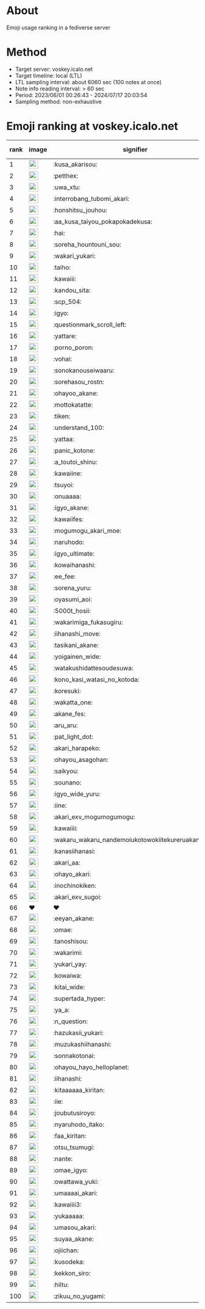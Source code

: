 # About
Emoji usage ranking in a fediverse server

# Method
- Target server: voskey.icalo.net
- Target timeline: local (LTL)
- LTL sampling interval: about 6060 sec (100 notes at once)
- Note info reading interval: > 60 sec
- Period: 2023/06/01 00:26:43 - 2024/07/17 20:03:54 
- Sampling method: non-exhaustive

# Emoji ranking at voskey.icalo.net

|rank|image|signifier|type|frequency score|
|----|----|----|----|----|
|1|<img height="24" src="https://voskey.icalo.net/emoji/kusa_akarisou.webp">|:kusa_akarisou:|custom|29055|
|2|<img height="24" src="https://voskey.icalo.net/emoji/petthex.webp">|:petthex:|custom|20719|
|3|<img height="24" src="https://voskey.icalo.net/emoji/uwa_xtu.webp">|:uwa_xtu:|custom|11768|
|4|<img height="24" src="https://voskey.icalo.net/emoji/interrobang_tubomi_akari.webp">|:interrobang_tubomi_akari:|custom|11015|
|5|<img height="24" src="https://voskey.icalo.net/emoji/honshitsu_jouhou.webp">|:honshitsu_jouhou:|custom|8904|
|6|<img height="24" src="https://voskey.icalo.net/emoji/aa_kusa_taiyou_pokapokadekusa.webp">|:aa_kusa_taiyou_pokapokadekusa:|custom|8316|
|7|<img height="24" src="https://voskey.icalo.net/emoji/hai.webp">|:hai:|custom|7791|
|8|<img height="24" src="https://voskey.icalo.net/emoji/soreha_hountouni_sou.webp">|:soreha_hountouni_sou:|custom|6974|
|9|<img height="24" src="https://voskey.icalo.net/emoji/wakari_yukari.webp">|:wakari_yukari:|custom|6744|
|10|<img height="24" src="https://voskey.icalo.net/emoji/taiho.webp">|:taiho:|custom|6610|
|11|<img height="24" src="https://voskey.icalo.net/emoji/kawaiii.webp">|:kawaiii:|custom|5941|
|12|<img height="24" src="https://voskey.icalo.net/emoji/kandou_sita.webp">|:kandou_sita:|custom|5939|
|13|<img height="24" src="https://voskey.icalo.net/emoji/scp_504.webp">|:scp_504:|custom|5653|
|14|<img height="24" src="https://voskey.icalo.net/emoji/igyo.webp">|:igyo:|custom|4450|
|15|<img height="24" src="https://voskey.icalo.net/emoji/questionmark_scroll_left.webp">|:questionmark_scroll_left:|custom|4382|
|16|<img height="24" src="https://voskey.icalo.net/emoji/yattare.webp">|:yattare:|custom|4352|
|17|<img height="24" src="https://voskey.icalo.net/emoji/porno_poron.webp">|:porno_poron:|custom|4299|
|18|<img height="24" src="https://voskey.icalo.net/emoji/vohai.webp">|:vohai:|custom|4071|
|19|<img height="24" src="https://voskey.icalo.net/emoji/sonokanouseiwaaru.webp">|:sonokanouseiwaaru:|custom|4057|
|20|<img height="24" src="https://voskey.icalo.net/emoji/sorehasou_rostn.webp">|:sorehasou_rostn:|custom|3906|
|21|<img height="24" src="https://voskey.icalo.net/emoji/ohayoo_akane.webp">|:ohayoo_akane:|custom|3795|
|22|<img height="24" src="https://voskey.icalo.net/emoji/mottokatatte.webp">|:mottokatatte:|custom|3691|
|23|<img height="24" src="https://voskey.icalo.net/emoji/tiken.webp">|:tiken:|custom|3573|
|24|<img height="24" src="https://voskey.icalo.net/emoji/understand_100.webp">|:understand_100:|custom|3504|
|25|<img height="24" src="https://voskey.icalo.net/emoji/yattaa.webp">|:yattaa:|custom|3494|
|26|<img height="24" src="https://voskey.icalo.net/emoji/panic_kotone.webp">|:panic_kotone:|custom|3281|
|27|<img height="24" src="https://voskey.icalo.net/emoji/a_toutoi_shinu.webp">|:a_toutoi_shinu:|custom|3214|
|28|<img height="24" src="https://voskey.icalo.net/emoji/kawaiine.webp">|:kawaiine:|custom|3190|
|29|<img height="24" src="https://voskey.icalo.net/emoji/tsuyoi.webp">|:tsuyoi:|custom|3170|
|30|<img height="24" src="https://voskey.icalo.net/emoji/onuaaaa.webp">|:onuaaaa:|custom|3020|
|31|<img height="24" src="https://voskey.icalo.net/emoji/igyo_akane.webp">|:igyo_akane:|custom|2972|
|32|<img height="24" src="https://voskey.icalo.net/emoji/kawaiifes.webp">|:kawaiifes:|custom|2823|
|33|<img height="24" src="https://voskey.icalo.net/emoji/mogumogu_akari_moe.webp">|:mogumogu_akari_moe:|custom|2761|
|34|<img height="24" src="https://voskey.icalo.net/emoji/naruhodo.webp">|:naruhodo:|custom|2749|
|35|<img height="24" src="https://voskey.icalo.net/emoji/igyo_ultimate.webp">|:igyo_ultimate:|custom|2724|
|36|<img height="24" src="https://voskey.icalo.net/emoji/kowaihanashi.webp">|:kowaihanashi:|custom|2676|
|37|<img height="24" src="https://voskey.icalo.net/emoji/ee_fee.webp">|:ee_fee:|custom|2505|
|38|<img height="24" src="https://voskey.icalo.net/emoji/sorena_yuru.webp">|:sorena_yuru:|custom|2500|
|39|<img height="24" src="https://voskey.icalo.net/emoji/oyasumi_aoi.webp">|:oyasumi_aoi:|custom|2433|
|40|<img height="24" src="https://voskey.icalo.net/emoji/5000t_hosii.webp">|:5000t_hosii:|custom|2422|
|41|<img height="24" src="https://voskey.icalo.net/emoji/wakarimiga_fukasugiru.webp">|:wakarimiga_fukasugiru:|custom|2403|
|42|<img height="24" src="https://voskey.icalo.net/emoji/iihanashi_move.webp">|:iihanashi_move:|custom|2354|
|43|<img height="24" src="https://voskey.icalo.net/emoji/tasikani_akane.webp">|:tasikani_akane:|custom|2162|
|44|<img height="24" src="https://voskey.icalo.net/emoji/yoigainen_wide.webp">|:yoigainen_wide:|custom|2122|
|45|<img height="24" src="https://voskey.icalo.net/emoji/watakushidattesoudesuwa.webp">|:watakushidattesoudesuwa:|custom|2094|
|46|<img height="24" src="https://voskey.icalo.net/emoji/kono_kasi_watasi_no_kotoda.webp">|:kono_kasi_watasi_no_kotoda:|custom|2090|
|47|<img height="24" src="https://voskey.icalo.net/emoji/koresuki.webp">|:koresuki:|custom|2084|
|48|<img height="24" src="https://voskey.icalo.net/emoji/wakatta_one.webp">|:wakatta_one:|custom|2074|
|49|<img height="24" src="https://voskey.icalo.net/emoji/akane_fes.webp">|:akane_fes:|custom|2072|
|50|<img height="24" src="https://voskey.icalo.net/emoji/aru_aru.webp">|:aru_aru:|custom|2046|
|51|<img height="24" src="https://voskey.icalo.net/emoji/pat_light_dot.webp">|:pat_light_dot:|custom|2014|
|52|<img height="24" src="https://voskey.icalo.net/emoji/akari_harapeko.webp">|:akari_harapeko:|custom|1957|
|53|<img height="24" src="https://voskey.icalo.net/emoji/ohayou_asagohan.webp">|:ohayou_asagohan:|custom|1942|
|54|<img height="24" src="https://voskey.icalo.net/emoji/saikyou.webp">|:saikyou:|custom|1929|
|55|<img height="24" src="https://voskey.icalo.net/emoji/sounano.webp">|:sounano:|custom|1892|
|56|<img height="24" src="https://voskey.icalo.net/emoji/igyo_wide_yuru.webp">|:igyo_wide_yuru:|custom|1809|
|57|<img height="24" src="https://voskey.icalo.net/emoji/iine.webp">|:iine:|custom|1801|
|58|<img height="24" src="https://voskey.icalo.net/emoji/akari_exv_mogumogumogu.webp">|:akari_exv_mogumogumogu:|custom|1793|
|59|<img height="24" src="https://voskey.icalo.net/emoji/kawaiiii.webp">|:kawaiiii:|custom|1760|
|60|<img height="24" src="https://voskey.icalo.net/emoji/wakaru_wakaru_nandemoiukotowokiitekureruakanetyan.webp">|:wakaru_wakaru_nandemoiukotowokiitekureruakanetyan:|custom|1697|
|61|<img height="24" src="https://voskey.icalo.net/emoji/kanasiihanasi.webp">|:kanasiihanasi:|custom|1627|
|62|<img height="24" src="https://voskey.icalo.net/emoji/akari_aa.webp">|:akari_aa:|custom|1622|
|63|<img height="24" src="https://voskey.icalo.net/emoji/ohayo_akari.webp">|:ohayo_akari:|custom|1609|
|64|<img height="24" src="https://voskey.icalo.net/emoji/inochinokiken.webp">|:inochinokiken:|custom|1604|
|65|<img height="24" src="https://voskey.icalo.net/emoji/akari_exv_sugoi.webp">|:akari_exv_sugoi:|custom|1604|
|66|❤|❤|unicode|1600|
|67|<img height="24" src="https://voskey.icalo.net/emoji/eeyan_akane.webp">|:eeyan_akane:|custom|1600|
|68|<img height="24" src="https://voskey.icalo.net/emoji/omae.webp">|:omae:|custom|1594|
|69|<img height="24" src="https://voskey.icalo.net/emoji/tanoshisou.webp">|:tanoshisou:|custom|1570|
|70|<img height="24" src="https://voskey.icalo.net/emoji/wakarimi.webp">|:wakarimi:|custom|1555|
|71|<img height="24" src="https://voskey.icalo.net/emoji/yukari_yay.webp">|:yukari_yay:|custom|1524|
|72|<img height="24" src="https://voskey.icalo.net/emoji/kowaiwa.webp">|:kowaiwa:|custom|1491|
|73|<img height="24" src="https://voskey.icalo.net/emoji/kitai_wide.webp">|:kitai_wide:|custom|1474|
|74|<img height="24" src="https://voskey.icalo.net/emoji/supertada_hyper.webp">|:supertada_hyper:|custom|1468|
|75|<img height="24" src="https://voskey.icalo.net/emoji/ya_a.webp">|:ya_a:|custom|1457|
|76|<img height="24" src="https://voskey.icalo.net/emoji/n_question.webp">|:n_question:|custom|1420|
|77|<img height="24" src="https://voskey.icalo.net/emoji/hazukasii_yukari.webp">|:hazukasii_yukari:|custom|1406|
|78|<img height="24" src="https://voskey.icalo.net/emoji/muzukashiihanashi.webp">|:muzukashiihanashi:|custom|1327|
|79|<img height="24" src="https://voskey.icalo.net/emoji/sonnakotonai.webp">|:sonnakotonai:|custom|1327|
|80|<img height="24" src="https://voskey.icalo.net/emoji/ohayou_hayo_helloplanet.webp">|:ohayou_hayo_helloplanet:|custom|1316|
|81|<img height="24" src="https://voskey.icalo.net/emoji/iihanashi.webp">|:iihanashi:|custom|1310|
|82|<img height="24" src="https://voskey.icalo.net/emoji/kitaaaaaa_kiritan.webp">|:kitaaaaaa_kiritan:|custom|1296|
|83|<img height="24" src="https://voskey.icalo.net/emoji/iie.webp">|:iie:|custom|1286|
|84|<img height="24" src="https://voskey.icalo.net/emoji/joubutusiroyo.webp">|:joubutusiroyo:|custom|1270|
|85|<img height="24" src="https://voskey.icalo.net/emoji/nyaruhodo_itako.webp">|:nyaruhodo_itako:|custom|1261|
|86|<img height="24" src="https://voskey.icalo.net/emoji/faa_kiritan.webp">|:faa_kiritan:|custom|1246|
|87|<img height="24" src="https://voskey.icalo.net/emoji/otsu_tsumugi.webp">|:otsu_tsumugi:|custom|1237|
|88|<img height="24" src="https://voskey.icalo.net/emoji/nante.webp">|:nante:|custom|1237|
|89|<img height="24" src="https://voskey.icalo.net/emoji/omae_igyo.webp">|:omae_igyo:|custom|1217|
|90|<img height="24" src="https://voskey.icalo.net/emoji/owattawa_yuki.webp">|:owattawa_yuki:|custom|1209|
|91|<img height="24" src="https://voskey.icalo.net/emoji/umaaaai_akari.webp">|:umaaaai_akari:|custom|1170|
|92|<img height="24" src="https://voskey.icalo.net/emoji/kawaiiii3.webp">|:kawaiiii3:|custom|1167|
|93|<img height="24" src="https://voskey.icalo.net/emoji/yukaaaaa.webp">|:yukaaaaa:|custom|1159|
|94|<img height="24" src="https://voskey.icalo.net/emoji/umasou_akari.webp">|:umasou_akari:|custom|1156|
|95|<img height="24" src="https://voskey.icalo.net/emoji/suyaa_akane.webp">|:suyaa_akane:|custom|1155|
|96|<img height="24" src="https://voskey.icalo.net/emoji/ojiichan.webp">|:ojiichan:|custom|1149|
|97|<img height="24" src="https://voskey.icalo.net/emoji/kusodeka.webp">|:kusodeka:|custom|1149|
|98|<img height="24" src="https://voskey.icalo.net/emoji/kekkon_siro.webp">|:kekkon_siro:|custom|1126|
|99|<img height="24" src="https://voskey.icalo.net/emoji/hiltu.webp">|:hiltu:|custom|1118|
|100|<img height="24" src="https://voskey.icalo.net/emoji/zikuu_no_yugami.webp">|:zikuu_no_yugami:|custom|1118|
